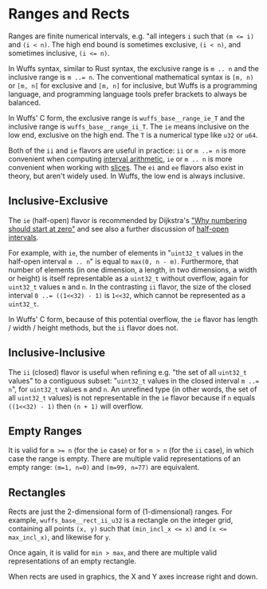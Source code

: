# Ranges and Rects

Ranges are finite numerical intervals, e.g. "all integers `i` such that `(m <=
i)` and `(i < n)`. The high end bound is sometimes exclusive, `(i < n)`, and
sometimes inclusive, `(i <= n)`.

In Wuffs syntax, similar to Rust syntax, the exclusive range is `m .. n` and
the inclusive range is `m ..= n`. The conventional mathematical syntax is `[m,
n)` or `[m, n[` for exclusive and `[m, n]` for inclusive, but Wuffs is a
programming language, and programming language tools prefer brackets to always
be balanced.

In Wuffs' C form, the exclusive range is `wuffs_base__range_ie_T` and the
inclusive range is `wuffs_base__range_ii_T`. The `ie` means inclusive on the
low end, exclusive on the high end. The `T` is a numerical type like `u32` or
`u64`.

Both of the `ii` and `ie` flavors are useful in practice: `ii` or `m ..= n` is
more convenient when computing [interval
arithmetic](/doc/note/interval-arithmetic.md), `ie` or `m .. n` is more
convenient when working with [slices](/doc/note/slices-arrays-and-tables.md).
The `ei` and `ee` flavors also exist in theory, but aren't widely used. In
Wuffs, the low end is always inclusive.


## Inclusive-Exclusive

The `ie` (half-open) flavor is recommended by Dijkstra's ["Why numbering should
start at zero"](http://www.cs.utexas.edu/users/EWD/ewd08xx/EWD831.PDF) and see
also a further discussion of [half-open
intervals](https://www.quora.com/Why-are-Python-ranges-half-open-exclusive-instead-of-closed-inclusive).

For example, with `ie`, the number of elements in "`uint32_t` values in the
half-open interval `m .. n`" is equal to `max(0, n - m)`. Furthermore, that
number of elements (in one dimension, a length, in two dimensions, a width or
height) is itself representable as a `uint32_t` without overflow, again for
`uint32_t` values `m` and `n`. In the contrasting `ii` flavor, the size of the
closed interval `0 ..= ((1<<32) - 1)` is `1<<32`, which cannot be represented
as a `uint32_t`.

In Wuffs' C form, because of this potential overflow, the `ie` flavor has
length / width / height methods, but the `ii` flavor does not.


## Inclusive-Inclusive

The `ii` (closed) flavor is useful when refining e.g. "the set of all
`uint32_t` values" to a contiguous subset: "`uint32_t` values in the closed
interval `m ..= n`", for `uint32_t` values `m` and `n`. An unrefined type (in
other words, the set of all `uint32_t` values) is not representable in the `ie`
flavor because if `n` equals `((1<<32) - 1)` then `(n + 1)` will overflow.


## Empty Ranges

It is valid for `m >= n` (for the `ie` case) or for `m > n` (for the `ii`
case), in which case the range is empty. There are multiple valid
representations of an empty range: `(m=1, n=0)` and `(m=99, n=77)` are
equivalent.


## Rectangles

Rects are just the 2-dimensional form of (1-dimensional) ranges. For example,
`wuffs_base__rect_ii_u32` is a rectangle on the integer grid, containing all
points `(x, y)` such that `(min_incl_x <= x)` and `(x <= max_incl_x)`, and
likewise for `y`.

Once again, it is valid for `min > max`, and there are multiple valid
representations of an empty rectangle.

When rects are used in graphics, the X and Y axes increase right and down.
